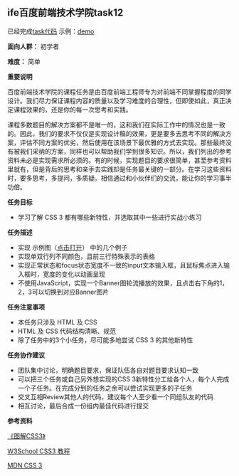 
## ife百度前端技术学院task12 ##

已经完成[task代码](https://github.com/wangzhengya/ife_MoonWalker/tree/master/1_task12)
示例：[demo](http://wangzhengya.github.io/ife_MoonWalker/1_task12/index.html)

**面向人群：**
    初学者

**难度：**
    简单

**重要说明**

百度前端技术学院的课程任务是由百度前端工程师专为对前端不同掌握程度的同学设计。我们尽力保证课程内容的质量以及学习难度的合理性，但即使如此，真正决定课程效果的，还是你的每一次思考和实践。

课程多数题目的解决方案都不是唯一的，这和我们在实际工作中的情况也是一致的。因此，我们的要求不仅仅是实现设计稿的效果，更是要多去思考不同的解决方案，评估不同方案的优劣，然后使用在该场景下最优雅的方式去实现。那些最终没有被我们采纳的方案，同样也可以帮助我们学到很多知识。所以，我们列出的参考资料未必是实现需求所必须的。有的时候，实现题目的要求很简单，甚至参考资料里就有，但是背后的思考和亲手去实践却是任务最关键的一部分。在学习这些资料时，要多思考，多提问，多质疑。相信通过和小伙伴们的交流，能让你的学习事半功倍。

**任务目标**


* 学习了解 CSS 3 都有哪些新特性，并选取其中一些进行实战小练习

**任务描述**



* 实现 示例图（[点击打开](http://wangzhengya.github.io/ife_MoonWalker/1_task07/task_1_12_1.jpg)） 中的几个例子
* 实现单双行列不同颜色，且前三行特殊表示的表格
* 实现正常状态和focus状态宽度不一致的input文本输入框，且鼠标焦点进入输入框时，宽度的变化以动画呈现
* 不使用JavaScript，实现一个Banner图轮流播放的效果，且点击右下角的1，2，3可以切换到对应Banner图片




**任务注意事项**


* 本任务只涉及 HTML 及 CSS
* HTML 及 CSS 代码结构清晰、规范
* 除了任务中的3个小任务，尽可能多地尝试 CSS 3 的其他新特性

**任务协作建议**



* 团队集中讨论，明确题目要求，保证队伍各自对题目要求认知一致
* 可以把三个任务或自己另外想实现的CSS 3新特性分工给各个人，每个人完成一个子任务。在完成分到的任务之余可以尝试实现更多的子任务
* 交叉互相Review其他人的代码，建议每个人至少看一个同组队友的代码
* 相互讨论，最后合成一份组内最佳代码进行提交




**参考资料**


[《图解CSS3》](https://book.douban.com/subject/25920727/)

[W3School CSS3 教程](http://www.w3school.com.cn/css3/index.asp)

[MDN CSS 3](https://developer.mozilla.org/zh-CN/docs/Web/CSS/CSS3)
